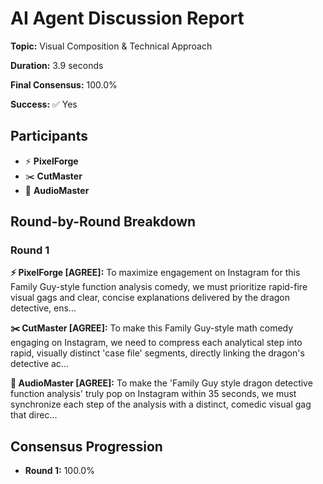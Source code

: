 # AI Agent Discussion Report

**Topic:** Visual Composition & Technical Approach

**Duration:** 3.9 seconds

**Final Consensus:** 100.0%

**Success:** ✅ Yes

## Participants

- ⚡ **PixelForge**
- ✂️ **CutMaster**
- 🎵 **AudioMaster**

## Round-by-Round Breakdown

### Round 1

**⚡ PixelForge [AGREE]:** To maximize engagement on Instagram for this Family Guy-style function analysis comedy, we must prioritize rapid-fire visual gags and clear, concise explanations delivered by the dragon detective, ens...

**✂️ CutMaster [AGREE]:** To make this Family Guy-style math comedy engaging on Instagram, we need to compress each analytical step into rapid, visually distinct 'case file' segments, directly linking the dragon's detective ac...

**🎵 AudioMaster [AGREE]:** To make the 'Family Guy style dragon detective function analysis' truly pop on Instagram within 35 seconds, we must synchronize each step of the analysis with a distinct, comedic visual gag that direc...

## Consensus Progression

- **Round 1:** 100.0%

